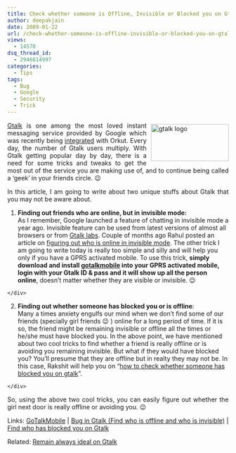 ```yaml
---
title: Check whether someone is Offline, Invisible or Blocked you on Gtalk!
author: deepakjain
date: 2009-01-22
url: /check-whether-someone-is-offline-invisible-or-blocked-you-on-gtalk1/
views:
  - 14570
dsq_thread_id:
  - 2946814997
categories:
  - Tips
tags:
  - Bug
  - Google
  - Security
  - Trick
---
```

<p align="justify">
  <a href="http://www.google.com/talk" onclick="_gaq.push(['_trackEvent', 'outbound-article', 'http://www.google.com/talk', ' Gtalk']);" target="_blank"><img class="wp-image-51653" style="border-top-width: 0px;border-left-width: 0px;border-bottom-width: 0px;margin: 5px 0px 0px 10px;border-right-width: 0px" height="84" alt="gtalk logo" src="http://cdn.devilsworkshop.org/files/2009/01/gtalklogo.jpg" width="177" align="right" border="0" /> Gtalk</a> is one among the most loved instant messaging service provided by Google which was recently being <a href="http://devilsworkshop.org/google-integrates-talk-with-orkut/" target="_blank">integrated</a> with Orkut. Every day, the number of Gtalk users multiply. With Gtalk getting popular day by day, there is a need for some tricks and tweaks to get the most out of the service you are making use of, and to continue being called a ‘geek’ in your friends circle. 😉
</p>

<p align="justify">
  In this article, I am going to write about two unique stuffs about Gtalk that you may not be aware about.
</p>

  1. <div>
      <strong>Finding out friends who are online, but in invisible mode: <br /></strong>As I remember, Google launched a feature of chatting in invisible mode a year ago. Invisible feature can be used from latest versions of almost all browsers or from <a href="http://www.google.com/talk/labsedition/" onclick="_gaq.push(['_trackEvent', 'outbound-article', 'http://www.google.com/talk/labsedition/', 'Gtalk labs']);" target="_blank">Gtalk labs</a>. Couple of months ago Rahul posted an article on <a href="http://devilsworkshop.org/bug-in-google-talks-gmail-chat-invisible-status-feature-hack/" target="_blank">figuring out who is online in invisible mode</a>. The other trick I am going to write today is really too simple and silly and will help you only if you have a GPRS activated mobile. To use this trick, <strong>simply download and install </strong><a href="http://www.gotalkmobile.com/gotalkmobile_download.html" onclick="_gaq.push(['_trackEvent', 'outbound-article', 'http://www.gotalkmobile.com/gotalkmobile_download.html', 'gotalkmobile']);" target="_blank"><strong>gotalkmobile</strong></a><strong> into your GPRS activated mobile, login with your Gtalk ID & pass and it will show up all the person online</strong>, doesn’t matter whether they are visible or invisible. 😉
    </div>

  2. <div>
      <strong>Finding out whether someone has blocked you or is offline</strong>: <br />Many a times anxiety engulfs our mind when we don’t find some of our friends (specially girl friends 😉 ) online for a long period of time. If it is so, the friend might be remaining invisible or offline all the times or he/she must have blocked you. In the above point, we have mentioned about two cool tricks to find whether a friend is really offline or is avoiding you remaining invisible. But what if they would have blocked you? You’ll presume that they are offline but in realty they may not be. In this case, Rakshit will help you on “<a href="http://www.rakshitk.com/blog/2008/01/26/how-to-check-if-someone-has-blocked-you-on-google-talk/" onclick="_gaq.push(['_trackEvent', 'outbound-article', 'http://www.rakshitk.com/blog/2008/01/26/how-to-check-if-someone-has-blocked-you-on-google-talk/', 'how to check whether someone has blocked you on gtalk']);" target="_blank">how to check whether someone has blocked you on gtalk</a>”.
    </div>

<p align="justify">
  So, using the above two cool tricks, you can easily figure out whether the girl next door is really offline or avoiding you. 😉
</p>

<p align="justify">
  Links: <a href="http://www.gotalkmobile.com" onclick="_gaq.push(['_trackEvent', 'outbound-article', 'http://www.gotalkmobile.com', 'GoTalkMobile']);" >GoTalkMobile</a> | <a href="http://devilsworkshop.org/bug-in-google-talks-gmail-chat-invisible-status-feature-hack/" target="_blank">Bug in Gtalk (Find who is offline and who is invisible)</a> | <a href="http://www.rakshitk.com/blog/2008/01/26/how-to-check-if-someone-has-blocked-you-on-google-talk/" onclick="_gaq.push(['_trackEvent', 'outbound-article', 'http://www.rakshitk.com/blog/2008/01/26/how-to-check-if-someone-has-blocked-you-on-google-talk/', 'Find who has blocked you on Gtalk']);" target="_blank">Find who has blocked you on Gtalk</a>
</p>

<p align="justify">
  Related: <a href="http://devilsworkshop.org/remain-always-idle-on-google-talk-free-download/" target="_blank">Remain always ideal on Gtalk</a>
</p>
